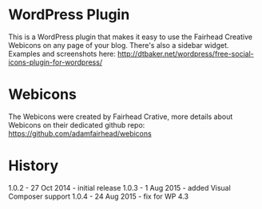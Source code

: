 

# WordPress Plugin

This is a WordPress plugin that makes it easy to use the Fairhead Creative Webicons on any page of your blog. There's also a sidebar widget. Examples and screenshots here: http://dtbaker.net/wordpress/free-social-icons-plugin-for-wordpress/

# Webicons

The Webicons were created by Fairhead Crative, more details about Webicons on their dedicated github repo: https://github.com/adamfairhead/webicons

# History

1.0.2 - 27 Oct 2014 - initial release
1.0.3 - 1 Aug 2015 - added Visual Composer support
1.0.4 - 24 Aug 2015 - fix for WP 4.3